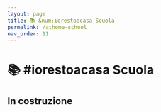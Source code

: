 ```yaml
---
layout: page
title: 📚 &num;iorestoacasa Scuola
permalink: /athome-school
nav_order: 11
---
```


# 📚 #iorestoacasa Scuola

## In costruzione